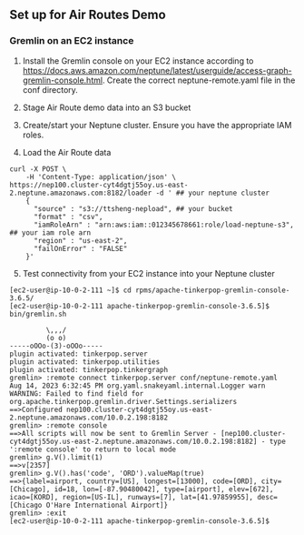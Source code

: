## Set up for Air Routes Demo

### Gremlin on an EC2 instance

1. Install the Gremlin console on your EC2 instance according to https://docs.aws.amazon.com/neptune/latest/userguide/access-graph-gremlin-console.html. Create the correct neptune-remote.yaml file in the conf directory.

2. Stage Air Route demo data into an S3 bucket

3. Create/start your Neptune cluster.  Ensure you have the appropriate IAM roles.

4. Load the Air Route data
```
curl -X POST \
    -H 'Content-Type: application/json' \
https://nep100.cluster-cyt4dgtj55oy.us-east-2.neptune.amazonaws.com:8182/loader -d ' ## your neptune cluster
    {
      "source" : "s3://ttsheng-nepload", ## your bucket
      "format" : "csv",
      "iamRoleArn" : "arn:aws:iam::012345678661:role/load-neptune-s3", ## your iam role arn
      "region" : "us-east-2",
      "failOnError" : "FALSE"
    }'
```

5. Test connectivity from your EC2 instance into your Neptune cluster

```
[ec2-user@ip-10-0-2-111 ~]$ cd rpms/apache-tinkerpop-gremlin-console-3.6.5/
[ec2-user@ip-10-0-2-111 apache-tinkerpop-gremlin-console-3.6.5]$ bin/gremlin.sh

         \,,,/
         (o o)
-----oOOo-(3)-oOOo-----
plugin activated: tinkerpop.server
plugin activated: tinkerpop.utilities
plugin activated: tinkerpop.tinkergraph
gremlin> :remote connect tinkerpop.server conf/neptune-remote.yaml
Aug 14, 2023 6:32:45 PM org.yaml.snakeyaml.internal.Logger warn
WARNING: Failed to find field for org.apache.tinkerpop.gremlin.driver.Settings.serializers
==>Configured nep100.cluster-cyt4dgtj55oy.us-east-2.neptune.amazonaws.com/10.0.2.198:8182
gremlin> :remote console
==>All scripts will now be sent to Gremlin Server - [nep100.cluster-cyt4dgtj55oy.us-east-2.neptune.amazonaws.com/10.0.2.198:8182] - type ':remote console' to return to local mode
gremlin> g.V().limit(1)
==>v[2357]
gremlin> g.V().has('code', 'ORD').valueMap(true)
==>{label=airport, country=[US], longest=[13000], code=[ORD], city=[Chicago], id=18, lon=[-87.90480042], type=[airport], elev=[672], icao=[KORD], region=[US-IL], runways=[7], lat=[41.97859955], desc=[Chicago O'Hare International Airport]}
gremlin> :exit
[ec2-user@ip-10-0-2-111 apache-tinkerpop-gremlin-console-3.6.5]$
```


